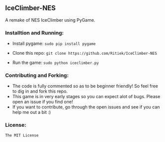 ## IceClimber-NES

A remake of NES IceClimber using PyGame.

### Installtion and Running:

- Install pygame:
`sudo pip install pygame`

- Clone this repo:
`git clone https://github.com/Ritiek/IceClimber-NES`

- Run the game:
`sudo python iceclimber.py`

### Contributing and Forking:

- The code is fully commented so as to be beginner friendly! So feel free to dig in and fork this repo.
- This game is in very early stages so you can expect alot of bugs. Please open an issue if you find one!
- If you want to contribute, go through the open issues and see if you can help me out a bit :)

### License:

`The MIT License`
